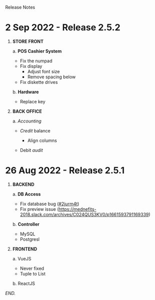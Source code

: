 Release Notes

# 2 Sep 2022 - Release 2.5.2

1. **STORE FRONT**

    a. **POS Cashier System**

    - Fix the numpad
    - Fix display
        - Adjust font size
        - Remove spacing below
    - Fix diskette drives

    b. **Hardware**

    - Replace key
        
2. **BACK OFFICE**

    a. _Accounting_
    
    - _Credit_ balance
        - Align columns

    - Debit _audit_

# 26 Aug 2022 - Release 2.5.1

1. **BACKEND**

    a. **DB Access**

    - Fix database bug ([#2jurm4t](https://app.clickup.com/t/2jurm4t))
    - Fix preview issue (https://mednefits-2018.slack.com/archives/C024QUS3KV0/p1661593791169339)
    
    b. **Controller**
    
    - MySQL
    - Postgresl
    
2. **FRONTEND**
 
    a. VueJS
    
    - Never fixed
    - Tuple to List
    
    b. ReactJS
    
*END.*
